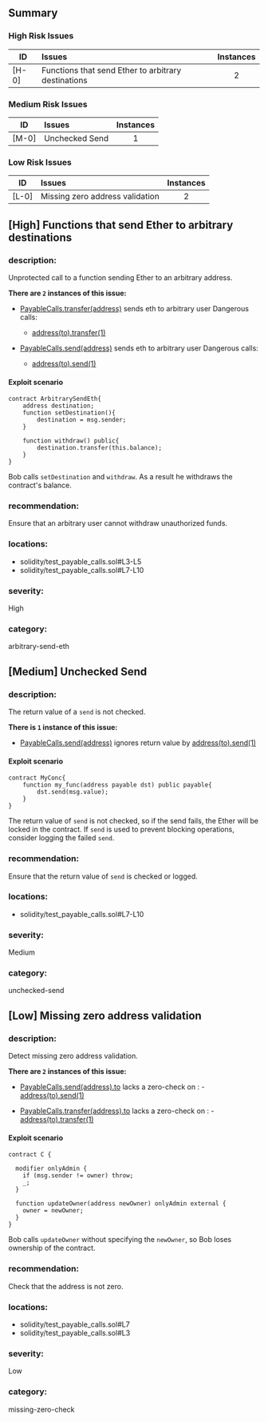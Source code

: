 ## Summary 

### High Risk Issues

|ID|Issues|Instances|
|---|:---|:---:|
| [H-0] | Functions that send Ether to arbitrary destinations | 2 |


### Medium Risk Issues

|ID|Issues|Instances|
|---|:---|:---:|
| [M-0] | Unchecked Send | 1 |


### Low Risk Issues

|ID|Issues|Instances|
|---|:---|:---:|
| [L-0] | Missing zero address validation | 2 |



## [High] Functions that send Ether to arbitrary destinations

### description:
Unprotected call to a function sending Ether to an arbitrary address.

**There are `2` instances of this issue:**

- [PayableCalls.transfer(address)](solidity/test_payable_calls.sol#L3-L5) sends eth to arbitrary user
	Dangerous calls:
	- [address(to).transfer(1)](solidity/test_payable_calls.sol#L4)

- [PayableCalls.send(address)](solidity/test_payable_calls.sol#L7-L10) sends eth to arbitrary user
	Dangerous calls:
	- [address(to).send(1)](solidity/test_payable_calls.sol#L8)

#### Exploit scenario

```solidity
contract ArbitrarySendEth{
    address destination;
    function setDestination(){
        destination = msg.sender;
    }

    function withdraw() public{
        destination.transfer(this.balance);
    }
}
```
Bob calls `setDestination` and `withdraw`. As a result he withdraws the contract's balance.

### recommendation:
Ensure that an arbitrary user cannot withdraw unauthorized funds.

### locations:
- solidity/test_payable_calls.sol#L3-L5
- solidity/test_payable_calls.sol#L7-L10

### severity:
High

### category:
arbitrary-send-eth

## [Medium] Unchecked Send

### description:
The return value of a `send` is not checked.

**There is `1` instance of this issue:**

- [PayableCalls.send(address)](solidity/test_payable_calls.sol#L7-L10) ignores return value by [address(to).send(1)](solidity/test_payable_calls.sol#L8)

#### Exploit scenario

```solidity
contract MyConc{
    function my_func(address payable dst) public payable{
        dst.send(msg.value);
    }
}
```
The return value of `send` is not checked, so if the send fails, the Ether will be locked in the contract.
If `send` is used to prevent blocking operations, consider logging the failed `send`.
    

### recommendation:
Ensure that the return value of `send` is checked or logged.

### locations:
- solidity/test_payable_calls.sol#L7-L10

### severity:
Medium

### category:
unchecked-send

## [Low] Missing zero address validation

### description:
Detect missing zero address validation.

**There are `2` instances of this issue:**

- [PayableCalls.send(address).to](solidity/test_payable_calls.sol#L7) lacks a zero-check on :
		- [address(to).send(1)](solidity/test_payable_calls.sol#L8)

- [PayableCalls.transfer(address).to](solidity/test_payable_calls.sol#L3) lacks a zero-check on :
		- [address(to).transfer(1)](solidity/test_payable_calls.sol#L4)

#### Exploit scenario

```solidity
contract C {

  modifier onlyAdmin {
    if (msg.sender != owner) throw;
    _;
  }

  function updateOwner(address newOwner) onlyAdmin external {
    owner = newOwner;
  }
}
```
Bob calls `updateOwner` without specifying the `newOwner`, so Bob loses ownership of the contract.


### recommendation:
Check that the address is not zero.

### locations:
- solidity/test_payable_calls.sol#L7
- solidity/test_payable_calls.sol#L3

### severity:
Low

### category:
missing-zero-check
